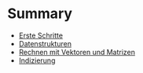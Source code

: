 # Summary

* [Erste Schritte](erste_schritte.md)
* [Datenstrukturen](Datenstrukturen.md)
* [Rechnen mit Vektoren und Matrizen](RechnenVektorenMatrizen.md)
* [Indizierung](Indizierung.md)
